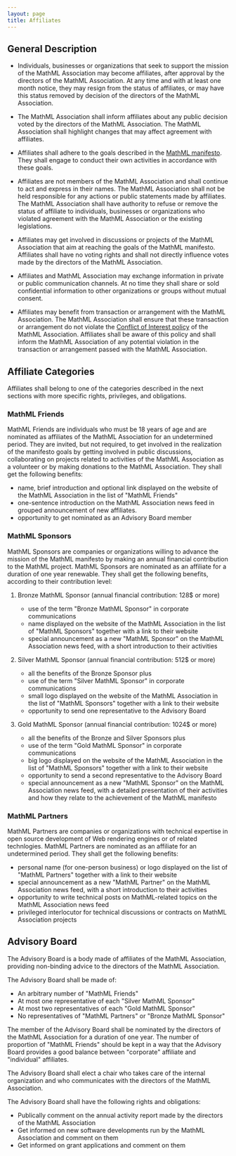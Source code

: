 ```yaml
---
layout: page
title: Affiliates
---
```


## General Description

* Individuals, businesses or organizations that seek to support the mission of
  the MathML Association may become affiliates, after approval by the directors
  of the MathML Association. At any time and with at least one month notice,
  they may resign from the status of affiliates, or may have this status removed
  by decision of the directors of the MathML Association.

* The MathML Association shall inform affiliates about any public decision
  voted by the directors of the MathML Association. The MathML Association
  shall highlight changes that may affect agreement with affiliates.

* Affiliates shall adhere to the goals described in the [MathML manifesto](/legal-documents/manifesto.html). They shall
  engage to conduct their own activities in accordance with these goals.

* Affiliates are not members of the MathML Association and shall continue to
  act and express in their names. The MathML Association shall not be held
  responsible for any actions or public statements made by affiliates. The
  MathML Association shall have authority to refuse or remove the status of
  affiliate to individuals, businesses or organizations who violated
  agreement with the MathML Association or the existing legislations.

* Affiliates may get involved in discussions or projects of the MathML
  Association that aim at reaching the goals of the MathML manifesto.
  Affiliates shall have no voting rights and shall not directly influence votes
  made by the directors of the MathML Association.

* Affiliates and MathML Association may exchange information in private or
  public communication channels. At no time they shall share or sold
  confidential information to other organizations or groups without mutual
  consent.

* Affiliates may benefit from transaction or arrangement with the MathML
  Association. The MathML Association shall ensure that these transaction or
  arrangement do not violate the [Conflict of Interest policy](/legal-documents/conflict-of-interest-policy.html) of the MathML Association.
  Affiliates shall be aware of this policy and shall inform the MathML
  Association of any potential violation in the transaction or arrangement
  passed with the MathML Association.

## Affiliate Categories

Affiliates shall belong to one of the categories described in the next
sections with more specific rights, privileges, and obligations.

### MathML Friends

MathML Friends are individuals who must be 18 years of age and are
nominated as affiliates of the MathML Association for an undetermined
period. They are invited, but not required, to get involved in the
realization of the manifesto goals by getting involved in public
discussions, collaborating on projects related to activities of the
MathML Association as a volunteer or by making donations to the MathML
Association. They shall get the following benefits:

- name, brief introduction and optional link displayed on the website of the
  MathML Association in the list of "MathML Friends"
- one-sentence introduction on the MathML Association news feed in grouped
  announcement of new affiliates.
- opportunity to get nominated as an Advisory Board member

### MathML Sponsors

MathML Sponsors are companies or organizations willing to advance the
mission of the MathML manifesto by making an annual financial contribution to the
MathML project. MathML Sponsors are nominated as an affiliate for a
duration of one year renewable. They shall get the following benefits,
according to their contribution level:

1. Bronze MathML Sponsor (annual financial contribution: 128$ or more)
   - use of the term "Bronze MathML Sponsor" in corporate communications
   - name displayed on the website of the MathML Association in the list of
     "MathML Sponsors" together with a link to their website
   - special announcement as a new "MathML Sponsor" on the MathML Association
     news feed, with a short introduction to their activities

2. Silver MathML Sponsor (annual financial contribution: 512$ or more)
   - all the benefits of the Bronze Sponsor plus
   - use of the term "Silver MathML Sponsor" in corporate communications
   - small logo displayed on the website of the MathML Association in the list
     of "MathML Sponsors" together with a link to their website
   - opportunity to send one representative to the Advisory Board

3. Gold MathML Sponsor (annual financial contribution: 1024$ or more)
   - all the benefits of the Bronze and Silver Sponsors plus
   - use of the term "Gold MathML Sponsor" in corporate communications
   - big logo displayed on the website of the MathML Association in the list
     of "MathML Sponsors" together with a link to their website
   - opportunity to send a second representative to the Advisory Board
   - special announcement as a new "MathML Sponsor" on the MathML Association
     news feed, with a detailed presentation of their activities and how they
     relate to the achievement of the MathML manifesto

### MathML Partners

MathML Partners are companies or organizations with technical expertise in
open source development of Web rendering engines or of related
technlogies. MathML Partners are nominated as an affiliate for an
undetermined period. They shall get the following benefits:

- personal name (for one-person business) or logo displayed on the list
  of "MathML Partners" together with a link to their website
- special announcement as a new "MathML Partner" on the MathML Association
  news feed, with a short introduction to their activities
- opportunity to write technical posts on MathML-related topics on the
  MathML Association news feed
- privileged interlocutor for technical discussions or contracts on
  MathML Association projects

## Advisory Board

The Advisory Board is a body made of affiliates of the MathML Association,
providing non-binding advice to the directors of the MathML Association.

The Advisory Board shall be made of:

* An arbitrary number of "MathML Friends"
* At most one representative of each "Silver MathML Sponsor"
* At most two representatives of each "Gold MathML Sponsor"
* No representatives of "MathML Partners" or "Bronze MathML Sponsor"

The member of the Advisory Board shall be nominated by the directors of the
MathML Association for a duration of one year. The number of proportion of
"MathML Friends" should be kept in a way that the Advisory Board provides
a good balance between "corporate" affiliate and "individual" affiliates.

The Advisory Board shall elect a chair who takes care of the internal
organization and who communicates with the directors of the MathML Association.

The Advisory Board shall have the following rights and obligations:

* Publically comment on the annual activity report made by the directors of
  the MathML Association
* Get informed on new software developments run by the MathML Association
  and comment on them
* Get informed on grant applications and comment on them
